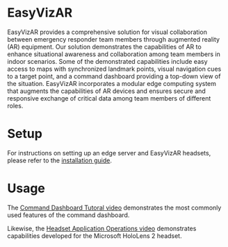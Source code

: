 # EasyVizAR

EasyVizAR provides a comprehensive solution for visual collaboration between
emergency responder team members through augmented reality (AR) equipment. Our
solution demonstrates the capabilities of AR to enhance situational awareness
and collaboration among team members in indoor scenarios. Some of the
demonstrated capabilities include easy access to maps with synchronized
landmark points, visual navigation cues to a target point, and a command
dashboard providing a top-down view of the situation.  EasyVizAR incorporates a
modular edge computing system that augments the capabilities of AR devices and
ensures secure and responsive exchange of critical data among team members of
different roles.


# Setup

For instructions on setting up an edge server and EasyVizAR headsets,
please refer to the [installation guide](installation.md).

# Usage

The [Command Dashboard Tutoral video](https://youtu.be/HPPaKLYRelc)
demonstrates the most commonly used features of the command dashboard.

Likewise, the [Headset Application Operations video](https://youtu.be/6akYBMIhIvE)
demonstrates capabilities developed for the Microsoft HoloLens 2 headset.

